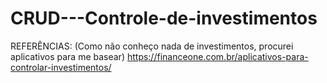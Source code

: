 # CRUD---Controle-de-investimentos

REFERÊNCIAS:
(Como não conheço nada de investimentos, procurei aplicativos para me basear)
https://financeone.com.br/aplicativos-para-controlar-investimentos/
